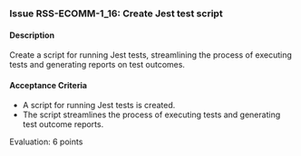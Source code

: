 ### Issue RSS-ECOMM-1_16: Create Jest test script

#### Description
Create a script for running Jest tests, streamlining the process of executing tests and generating reports on test outcomes.

#### Acceptance Criteria
- A script for running Jest tests is created.
- The script streamlines the process of executing tests and generating test outcome reports.

Evaluation: 6 points